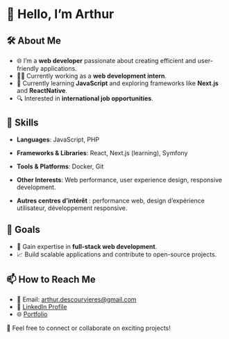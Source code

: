 # 👋 Hello, I’m Arthur

## 🛠️ About Me
- 🌐 I’m a **web developer** passionate about creating efficient and user-friendly applications.  
- 🧑‍💻 Currently working as a **web development intern**.  
- 🌱 Currently learning **JavaScript** and exploring frameworks like **Next.js** and **ReactNative**.  
- 🔍 Interested in **international job opportunities**.  

## 💼 Skills
- **Languages**: JavaScript, PHP  
- **Frameworks & Libraries**: React, Next.js (learning), Symfony  
- **Tools & Platforms**: Docker, Git  

- **Other Interests**: Web performance, user experience design, responsive development.


- **Autres centres d’intérêt** : performance web, design d’expérience utilisateur, développement responsive.


## 🎯 Goals  
- 💪 Gain expertise in **full-stack web development**.  
- 📈 Build scalable applications and contribute to open-source projects.  


## 📫 How to Reach Me  
- 📧 Email: arthur.descourvieres@gmail.com
- 🔗 [LinkedIn Profile](https://www.linkedin.com/in/arthur-descourvieres-b37290315/)
- 🌐 [Portfolio](https://derroce.com)

🌟 Feel free to connect or collaborate on exciting projects!

